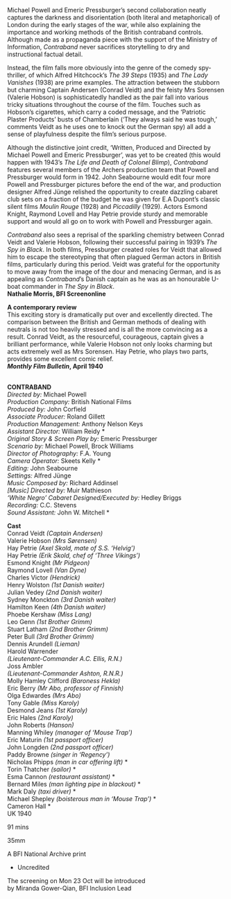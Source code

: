 
Michael Powell and Emeric Pressburger’s second collaboration neatly captures the darkness and disorientation (both literal and metaphorical) of London during the early stages of the war, while also explaining the importance and working methods of the British contraband controls. Although made as a propaganda piece with the support of the Ministry of Information, _Contraband_ never sacrifices storytelling to dry and instructional factual detail.

Instead, the film falls more obviously into the genre of the comedy spy-thriller, of which Alfred Hitchcock’s _The 39 Steps_ (1935) and _The Lady Vanishes_ (1938) are prime examples. The attraction between the stubborn but charming Captain Andersen (Conrad Veidt) and the feisty Mrs Sorensen (Valerie Hobson) is sophisticatedly handled as the pair fall into various tricky situations throughout the course of the film. Touches such as Hobson’s cigarettes, which carry a coded message, and the ‘Patriotic Plaster Products’ busts of Chamberlain (‘They always said he was tough,’ comments Veidt as he uses one to knock out the German spy) all add a sense of playfulness despite the film’s serious purpose.

Although the distinctive joint credit, ‘Written, Produced and Directed by Michael Powell and Emeric Pressburger’, was yet to be created (this would happen with 1943’s _The Life and Death of Colonel Blimp_), _Contraband_ features several members of the Archers production team that Powell and Pressburger would form in 1942. John Seabourne would edit four more Powell and Pressburger pictures before the end of the war, and production designer Alfred Jünge relished the opportunity to create dazzling cabaret club sets on a fraction of the budget he was given for E.A Dupont’s classic silent films _Moulin Rouge_ (1928) and _Piccadilly_ (1929). Actors Esmond Knight, Raymond Lovell and Hay Petrie provide sturdy and memorable support and would all go on to work with Powell and Pressburger again.

_Contraband_ also sees a reprisal of the sparkling chemistry between Conrad Veidt and Valerie Hobson, following their successful pairing in 1939’s _The Spy in Black_. In both films, Pressburger created roles for Veidt that allowed him to escape the stereotyping that often plagued German actors in British films, particularly during this period. Veidt was grateful for the opportunity to move away from the image of the dour and menacing German, and is as appealing as _Contraband_’s Danish captain as he was as an honourable U-boat commander in _The Spy in Black_.  
**Nathalie Morris, BFI Screenonline**

**A contemporary review**  
This exciting story is dramatically put over and excellently directed. The comparison between the British and German methods of dealing with neutrals is not too heavily stressed and is all the more convincing as a result. Conrad Veidt, as the resourceful, courageous, captain gives a brilliant performance, while Valerie Hobson not only looks charming but acts extremely well as Mrs Sorensen. Hay Petrie, who plays two parts, provides some excellent comic relief.  
**_Monthly Film Bulletin_, April 1940**
<br><br>

**CONTRABAND**  
_Directed by:_ Michael Powell  
_Production Company:_ British National Films  
_Produced by:_ John Corfield  
_Associate Producer:_ Roland Gillett  
_Production Management:_ Anthony Nelson Keys  
_Assistant Director:_ William Reidy *  
_Original Story & Screen Play by:_  Emeric Pressburger  
_Scenario by:_ Michael Powell, Brock Williams  
_Director of Photography:_ F.A. Young  
_Camera Operator:_ Skeets Kelly *  
_Editing:_ John Seabourne  
_Settings:_ Alfred Jünge  
_Music Composed by:_ Richard Addinsel  
_[Music] Directed by:_ Muir Mathieson  
_‘White Negro’ Cabaret Designed/Executed by:_ Hedley Briggs  
_Recording:_ C.C. Stevens  
_Sound Assistant:_ John W. Mitchell *  

**Cast**  
Conrad Veidt _(Captain Andersen)_  
Valerie Hobson _(Mrs Sørensen)_  
Hay Petrie _(Axel Skold, mate of S.S. ‘Helvig’)_  
Hay Petrie _(Erik Skold, chef of ‘Three Vikings’)_  
Esmond Knight _(Mr Pidgeon)_  
Raymond Lovell _(Van Dyne)_  
Charles Victor _(Hendrick)_  
Henry Wolston _(1st Danish waiter)_  
Julian Vedey _(2nd Danish waiter)_  
Sydney Monckton _(3rd Danish waiter)_  
Hamilton Keen _(4th Danish waiter)_  
Phoebe Kershaw _(Miss Lang)_  
Leo Genn _(1st Brother Grimm)_  
Stuart Latham _(2nd Brother Grimm)_  
Peter Bull _(3rd Brother Grimm)_  
Dennis Arundell _(Lieman)_  
Harold Warrender  
_(Lieutenant-Commander A.C. Ellis, R.N.)_  
Joss Ambler  
_(Lieutenant-Commander Ashton, R.N.R.)_  
Molly Hamley Clifford _(Baroness Hekla)_  
Eric Berry _(Mr Abo, professor of Finnish)_  
Olga Edwardes _(Mrs Abo)_  
Tony Gable _(Miss Karoly)_  
Desmond Jeans _(1st Karoly)_  
Eric Hales _(2nd Karoly)_  
John Roberts _(Hanson)_  
Manning Whiley _(manager of ‘Mouse Trap’)_  
Eric Maturin _(1st passport officer)_  
John Longden _(2nd passport officer)_  
Paddy Browne _(singer in ‘Regency’)_  
Nicholas Phipps _(man in car offering lift)_ *  
Torin Thatcher _(sailor)_ *  
Esma Cannon _(restaurant assistant)_ *  
Bernard Miles _(man lighting pipe in blackout)_ *  
Mark Daly _(taxi driver)_ *  
Michael Shepley _(boisterous man in ‘Mouse Trap’)_ *  
Cameron Hall *  
UK 1940

91 mins

35mm

A BFI National Archive print

* Uncredited

The screening on Mon 23 Oct will be introduced  
by Miranda Gower-Qian, BFI Inclusion Lead
<!--stackedit_data:
eyJoaXN0b3J5IjpbMjY4MjcxMTQxXX0=
-->